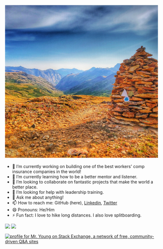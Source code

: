 ### ![IMG_20200828_183314_789](IMG_20200828_183314_789.jpg)

- 🔭 I’m currently working on building one of the best workers' comp insurance companies in the world!
- 🌱 I’m currently learning how to be a better mentor and listener.
- 👯 I’m looking to collaborate on fantastic projects that make the world a better place.
- 🤔 I’m looking for help with leadership training.
- 💬 Ask me about anything!
- 📫 How to reach me: GitHub (here), [Linkedin](https://www.linkedin.com/in/craigy/), [Twitter](twitter.com/craighead)
- 😄 Pronouns: He/Him
- ⚡ Fun fact: I love to hike long distances. I also love splitboarding. 

<img src="https://github-readme-stats.vercel.app/api?username=craighead&count_private=true&include_all_commits=true&show_icons=true&theme=city_lights">
<img src="https://github-readme-stats.vercel.app/api/top-langs/?username=craighead&layout=compact&show_icons=true&theme=city_lights">

<a href="https://stackexchange.com/users/348254"><img src="https://stackexchange.com/users/flair/348254.png" width="208" height="58" alt="profile for Mr. Young on Stack Exchange, a network of free, community-driven Q&amp;A sites" title="profile for Mr. Young on Stack Exchange, a network of free, community-driven Q&amp;A sites"></a>
<!--
**CraigHead/CraigHead** is a ✨ _special_ ✨ repository because its `README.md` (this file) appears on your GitHub profile.
-->
